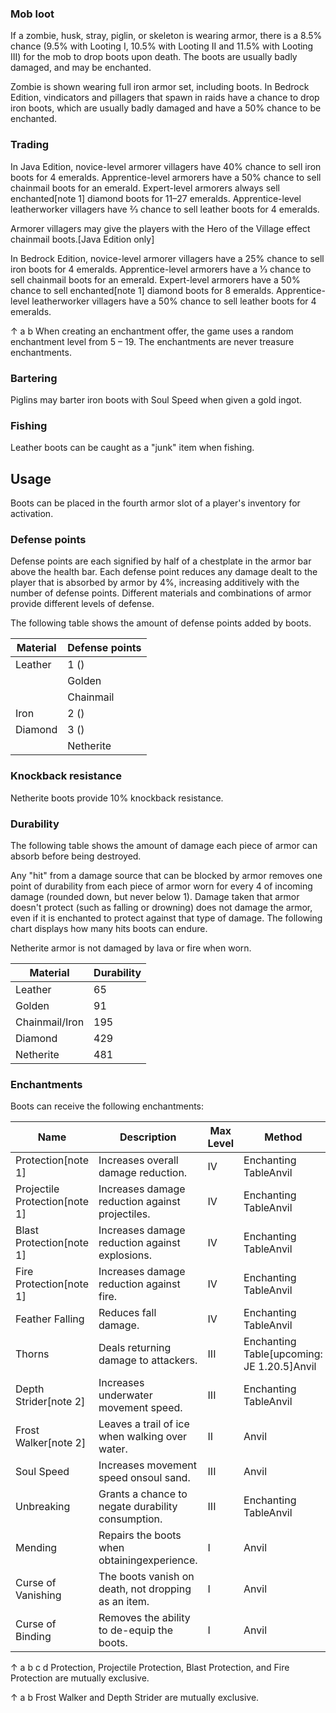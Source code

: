 ### Mob loot
If a zombie, husk, stray, piglin, or skeleton is wearing armor, there is a 8.5% chance (9.5% with Looting I, 10.5% with Looting II and 11.5% with Looting III) for the mob to drop boots upon death. The boots are usually badly damaged, and may be enchanted.

Zombie is shown wearing full iron armor set, including boots.
In Bedrock Edition, vindicators and pillagers that spawn in raids have a chance to drop iron boots, which are usually badly damaged and have a 50% chance to be enchanted.

### Trading
In Java Edition, novice-level armorer villagers have 40% chance to sell iron boots for 4 emeralds. Apprentice-level armorers have a 50% chance to sell chainmail boots for an emerald. Expert-level armorers always sell enchanted[note 1] diamond boots for 11–27 emeralds. Apprentice-level leatherworker villagers have 2⁄3 chance to sell leather boots for 4 emeralds.

Armorer villagers may give the players with the Hero of the Village effect chainmail boots.‌[Java Edition  only]

In Bedrock Edition, novice-level armorer villagers have a 25% chance to sell iron boots for 4 emeralds. Apprentice-level armorers have a 1⁄3 chance to sell chainmail boots for an emerald. Expert-level armorers have a 50% chance to sell enchanted[note 1] diamond boots for 8 emeralds. Apprentice-level leatherworker villagers have a 50% chance to sell leather boots for 4 emeralds.


↑ a b When creating an enchantment offer, the game uses a random enchantment level from 5 – 19. The enchantments are never treasure enchantments.


### Bartering
Piglins may barter iron boots with Soul Speed when given a gold ingot.

### Fishing
Leather boots can be caught as a "junk" item when fishing.

## Usage
Boots can be placed in the fourth armor slot of a player's inventory for activation.

### Defense points
Defense points are each signified by half of a chestplate in the armor bar above the health bar. Each defense point reduces any damage dealt to the player that is absorbed by armor by 4%, increasing additively with the number of defense points. Different materials and combinations of armor provide different levels of defense.

The following table shows the amount of defense points added by boots.

| Material | Defense points |
|----------|----------------|
| Leather  | 1 ()           |
|          | Golden         |
|          | Chainmail      |
| Iron     | 2 ()           |
| Diamond  | 3 ()           |
|          | Netherite      |

### Knockback resistance
Netherite boots provide 10% knockback resistance.

### Durability
The following table shows the amount of damage each piece of armor can absorb before being destroyed.

Any "hit" from a damage source that can be blocked by armor removes one point of durability from each piece of armor worn for every 4 of incoming damage (rounded down, but never below 1). Damage taken that armor doesn't protect (such as falling or drowning) does not damage the armor, even if it is enchanted to protect against that type of damage. The following chart displays how many hits boots can endure.

Netherite armor is not damaged by lava or fire when worn.

| Material       | Durability |
|----------------|------------|
| Leather        | 65         |
| Golden         | 91         |
| Chainmail/Iron | 195        |
| Diamond        | 429        |
| Netherite      | 481        |

### Enchantments
Boots can receive the following enchantments:

| Name                          | Description                                         | Max Level | Method                                      | Weight |
|-------------------------------|-----------------------------------------------------|-----------|---------------------------------------------|--------|
| Protection[note 1]            | Increases overall damage reduction.                 | IV        | Enchanting TableAnvil                       | 10     |
| Projectile Protection[note 1] | Increases damage reduction against projectiles.     | IV        | Enchanting TableAnvil                       | 5      |
| Blast Protection[note 1]      | Increases damage reduction against explosions.      | IV        | Enchanting TableAnvil                       | 2      |
| Fire Protection[note 1]       | Increases damage reduction against fire.            | IV        | Enchanting TableAnvil                       | 5      |
| Feather Falling               | Reduces fall damage.                                | IV        | Enchanting TableAnvil                       | 5      |
| Thorns                        | Deals returning damage to attackers.                | III       | Enchanting Table‌[upcoming: JE 1.20.5]Anvil | 1      |
| Depth Strider[note 2]         | Increases underwater movement speed.                | III       | Enchanting TableAnvil                       | 2      |
| Frost Walker[note 2]          | Leaves a trail of ice when walking over water.      | II        | Anvil                                       | 1      |
| Soul Speed                    | Increases movement speed onsoul sand.               | III       | Anvil                                       | 1      |
| Unbreaking                    | Grants a chance to negate durability consumption.   | III       | Enchanting TableAnvil                       | 5      |
| Mending                       | Repairs the boots when obtainingexperience.         | I         | Anvil                                       | 2      |
| Curse of Vanishing            | The boots vanish on death, not dropping as an item. | I         | Anvil                                       | 1      |
| Curse of Binding              | Removes the ability to de-equip the boots.          | I         | Anvil                                       | 1      |


↑ a b c d Protection, Projectile Protection, Blast Protection, and Fire Protection are mutually exclusive.

↑ a b Frost Walker and Depth Strider are mutually exclusive.


